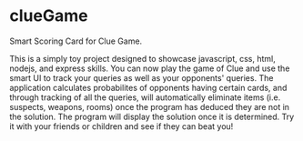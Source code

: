 # clueGame
Smart Scoring Card for Clue Game.

This is a simply toy project designed to showcase javascript, css, html, nodejs, and express skills. 
You can now play the game of Clue and use the smart UI to track your queries as well as your opponents' queries. 
The application calculates probabilites of opponents having certain cards, and through tracking of all the queries, will automatically
eliminate items (i.e. suspects, weapons, rooms) once the program has deduced they are not in the solution. 
The program will display the solution once it is determined. 
Try it with your friends or children and see if they can beat you! 
